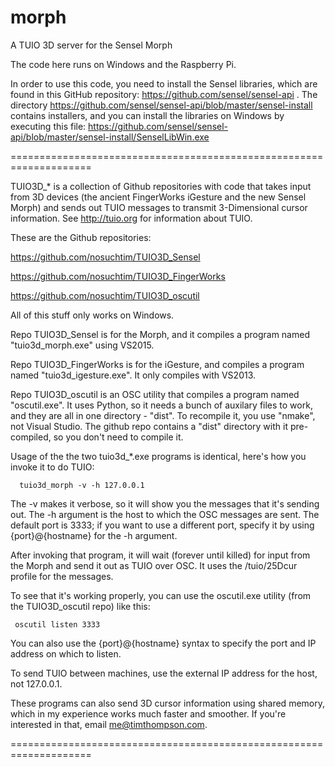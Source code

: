 # morph
A TUIO 3D server for the Sensel Morph

The code here runs on Windows and the Raspberry Pi.

In order to use this code, you need to install the Sensel libraries, which are
found in this GitHub repository: https://github.com/sensel/sensel-api .
The directory https://github.com/sensel/sensel-api/blob/master/sensel-install
contains installers, and you can install the libraries on Windows by executing this file:
https://github.com/sensel/sensel-api/blob/master/sensel-install/SenselLibWin.exe

====================================================================

TUIO3D_* is a collection of Github repositories with code that takes input from 3D devices
(the ancient FingerWorks iGesture and the new Sensel Morph) and sends out TUIO messages to transmit 3-Dimensional cursor information.  See http://tuio.org for information about TUIO.

These are the Github repositories:

   https://github.com/nosuchtim/TUIO3D_Sensel

   https://github.com/nosuchtim/TUIO3D_FingerWorks

   https://github.com/nosuchtim/TUIO3D_oscutil

All of this stuff only works on Windows.

Repo TUIO3D_Sensel is for the Morph, and it compiles a program named "tuio3d_morph.exe" using VS2015.

Repo TUIO3D_FingerWorks is for the iGesture, and compiles a program named "tuio3d_igesture.exe". It only compiles with VS2013.

Repo TUIO3D_oscutil is an OSC utility that compiles a program named "oscutil.exe".  It uses Python, so it needs a bunch of auxilary files to work, and they are all in one directory - "dist".  To recompile it, you use "nmake", not Visual Studio.  The github repo contains a "dist" directory with it pre-compiled, so you don't need to compile it.

Usage of the the two tuio3d_*.exe programs is identical, here's how you invoke it to do TUIO:

      tuio3d_morph -v -h 127.0.0.1

The -v makes it verbose, so it will show you the messages that it's sending out.  The -h argument is the host to which the OSC messages are sent.  The default port is 3333; if you want to use a different port, specify it by using {port}@{hostname} for the -h argument.

After invoking that program, it will wait (forever until killed) for input from the Morph and send it out as TUIO over OSC.  It uses the /tuio/25Dcur profile for the messages.

To see that it's working properly, you can use the oscutil.exe utility (from the TUIO3D_oscutil repo) like this:

     oscutil listen 3333

You can also use the {port}@{hostname} syntax to specify the port and IP address on which to listen.

To send TUIO between machines, use the external IP address for the host, not 127.0.0.1.

These programs can also send 3D cursor information using shared memory, which in my experience works much faster and smoother.  If you're interested in that, email me@timthompson.com.

====================================================================
